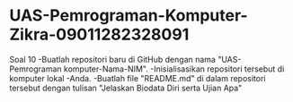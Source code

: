 # UAS-Pemrograman-Komputer-Zikra-09011282328091
Soal 10 -Buatlah repositori baru di GitHub dengan nama "UAS-Pemrograman komputer-Nama-NIM". -Inisialisasikan repositori tersebut di komputer lokal -Anda. -Buatlah file "README.md" di dalam repositori tersebut dengan tulisan "Jelaskan Biodata Diri serta Ujian Apa"
